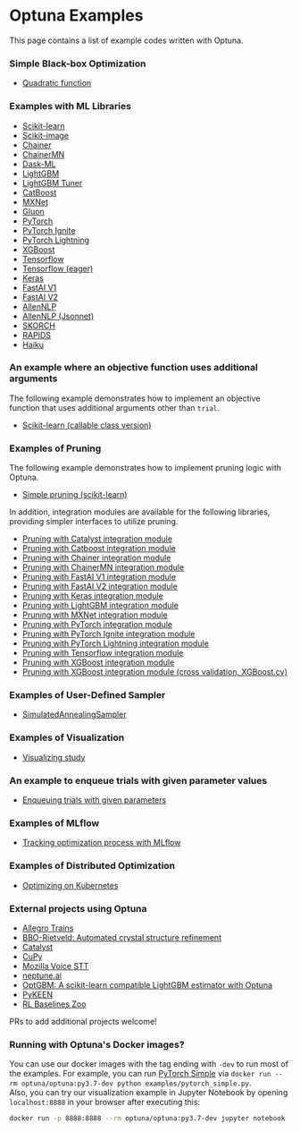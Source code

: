 Optuna Examples
================

This page contains a list of example codes written with Optuna.

### Simple Black-box Optimization

* [Quadratic function](./quadratic_simple.py)

### Examples with ML Libraries

* [Scikit-learn](./sklearn_simple.py)
* [Scikit-image](./skimage_lbp_simple.py)
* [Chainer](./chainer_simple.py)
* [ChainerMN](./chainermn_simple.py)
* [Dask-ML](./dask_ml_simple.py)
* [LightGBM](./lightgbm_simple.py)
* [LightGBM Tuner](./lightgbm_tuner_simple.py)
* [CatBoost](./catboost_simple.py)
* [MXNet](./mxnet_simple.py)
* [Gluon](./gluon_simple.py)
* [PyTorch](./pytorch_simple.py)
* [PyTorch Ignite](./pytorch_ignite_simple.py)
* [PyTorch Lightning](./pytorch_lightning_simple.py)
* [XGBoost](./xgboost_simple.py)
* [Tensorflow](./tensorflow_estimator_simple.py)
* [Tensorflow (eager)](./tensorflow_eager_simple.py)
* [Keras](./keras_simple.py)
* [FastAI V1](./fastaiv1_simple.py)
* [FastAI V2](./fastaiv2_simple.py)
* [AllenNLP](./allennlp/allennlp_simple.py)
* [AllenNLP (Jsonnet)](./allennlp/allennlp_jsonnet.py)
* [SKORCH](./skorch_simple.py)
* [RAPIDS](./rapids_simple.py)
* [Haiku](./haiku_simple.py)

### An example where an objective function uses additional arguments

The following example demonstrates how to implement an objective function that uses additional arguments other than `trial`.
* [Scikit-learn (callable class version)](./sklearn_additional_args.py)

### Examples of Pruning

The following example demonstrates how to implement pruning logic with Optuna.

* [Simple pruning (scikit-learn)](./pruning/simple.py)

In addition, integration modules are available for the following libraries, providing simpler interfaces to utilize pruning.

* [Pruning with Catalyst integration module](./catalyst_simple.py)
* [Pruning with Catboost integration module](./catboost_simple.py)
* [Pruning with Chainer integration module](./pruning/chainer_integration.py)
* [Pruning with ChainerMN integration module](./pruning/chainermn_integration.py)
* [Pruning with FastAI V1 integration module](./fastaiv1_simple.py)
* [Pruning with FastAI V2 integration module](./fastaiv2_simple.py)
* [Pruning with Keras integration module](./pruning/keras_integration.py)
* [Pruning with LightGBM integration module](./pruning/lightgbm_integration.py)
* [Pruning with MXNet integration module](./pruning/mxnet_integration.py)
* [Pruning with PyTorch integration module](./pytorch_simple.py)
* [Pruning with PyTorch Ignite integration module](./pytorch_ignite_simple.py)
* [Pruning with PyTorch Lightning integration module](./pytorch_lightning_simple.py)
* [Pruning with Tensorflow integration module](./pruning/tensorflow_estimator_integration.py)
* [Pruning with XGBoost integration module](./pruning/xgboost_integration.py)
* [Pruning with XGBoost integration module (cross validation, XGBoost.cv)](./pruning/xgboost_cv_integration.py)

### Examples of User-Defined Sampler

* [SimulatedAnnealingSampler](./samplers/simulated_annealing_sampler.py)

### Examples of Visualization

* [Visualizing study](https://colab.research.google.com/github/optuna/optuna/blob/master/examples/visualization/plot_study.ipynb)

### An example to enqueue trials with given parameter values

* [Enqueuing trials with given parameters](./enqueue_trial.py)

### Examples of MLflow

* [Tracking optimization process with MLflow](./mlflow/keras_mlflow.py)

### Examples of Distributed Optimization

* [Optimizing on Kubernetes](./kubernetes/README.md)

### External projects using Optuna

* [Allegro Trains](https://github.com/allegroai/trains)
* [BBO-Rietveld: Automated crystal structure refinement](https://github.com/quantumbeam/BBO-Rietveld)
* [Catalyst](https://github.com/catalyst-team/catalyst)
* [CuPy](https://github.com/cupy/cupy)
* [Mozilla Voice STT](https://github.com/mozilla/DeepSpeech)
* [neptune.ai](https://neptune.ai)
* [OptGBM: A scikit-learn compatible LightGBM estimator with Optuna](https://github.com/Y-oHr-N/OptGBM)
* [PyKEEN](https://github.com/pykeen/pykeen)
* [RL Baselines Zoo](https://github.com/DLR-RM/rl-baselines3-zoo)

PRs to add additional projects welcome!

### Running with Optuna's Docker images?
You can use our docker images with the tag ending with `-dev` to run most of the examples.
For example, you can run [PyTorch Simple](./pytorch_simple.py) via `docker run --rm optuna/optuna:py3.7-dev python examples/pytorch_simple.py`.  
Also, you can try our visualization example in Jupyter Notebook by opening `localhost:8888` in your browser after executing this:

```bash
docker run -p 8888:8888 --rm optuna/optuna:py3.7-dev jupyter notebook --allow-root --no-browser --port 8888 --ip 0.0.0.0 --NotebookApp.token='' --NotebookApp.password=''
```
